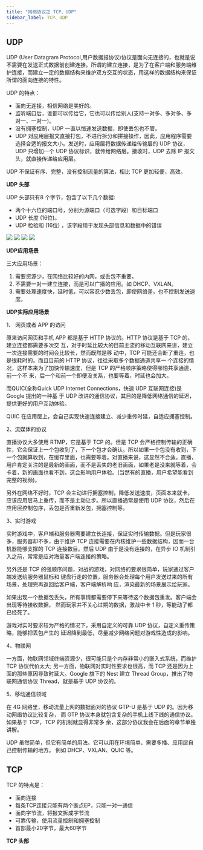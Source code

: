 ```yaml
---
title: "网络协议之 TCP、UDP"
sidebar_label: TCP、UDP
---
```


## UDP

UDP (User Datagram Protocol,用户数据报协议)协议是面向无连接的，也就是说不需要在发送正式数据前创建连接。所谓的建立连接，是为了在客户端和服务端维护连接，而建立一定的数据结构来维护双方交互的状态，用这样的数据结构来保证所谓的面向连接的特性。

UDP 的特点：

- 面向无连接，相信网络是美好的。
- 监听端口后，谁都可以传给它，它也可以传给别人(支持一对多、多对多、多对一、一对一)。
- 没有拥塞控制，UDP 一直以恒速发送数据，即使丢包也不管。
- UDP 对应用层报文直接打包，不进行拆分和拼接操作，因此，应用程序需要选择合适的报文大小。发送时，应用层将数据传递给传输层的 UDP 协议，UDP 只增加一个 UDP 协议标识，就传给网络层。接收时，UDP 去除 IP 报文头，就直接传递给应用层。

UDP 不保证有序、完整，没有控制流量的算法，相比 TCP 更加轻便，高效。

**UDP 头部**

UDP 头部只有8 个字节，包含了以下几个数据:


- 两个十六位的端口号，分别为源端口（可选字段）和目标端口
- UDP 长度 (16位)。
- UDP 检验和 (16位) ，该字段用于发现头部信息和数据中的错误

![](/img/net/udp.jpeg)
![](/img/net/tcp2.jpg)
![](/img/net/tcp3.jpg)
![](/img/net/tcp4.jpg)

**UDP应用场景**

三大应用场景：

1. 需要资源少，在网络比较好的内网，或丢包不重要。
2. 不需要一对一建立连接，而是可以广播的应用。如 DHCP、VXLAN。
3. 需要处理速度快，延时低，可以容忍少数丢包，即使网络差，也不控制发送速度。

**UDP实际应用场景**

1、 网页或者 APP 的访问

原来访问网页和手机 APP 都是基于 HTTP 协议的。HTTP 协议是基于 TCP 的，建立连接都需要多次交 互，对于时延比较大的目前主流的移动互联网来讲，建立一次连接需要的时间会比较长，然而既然是移 动中，TCP 可能还会断了重连，也是很耗时的。而且目前的 HTTP 协议，往往采取多个数据通道共享一 个连接的情况，这样本来为了加快传输速度，但是 TCP 的严格顺序策略使得哪怕共享通道，前一个不 来，后一个和前一个即便没关系，也要等着，时延也会加大。

而QUIC(全称Quick UDP Internet Connections，快速 UDP 互联网连接)是 Google 提出的一种基 于 UDP 改进的通信协议，其目的是降低网络通信的延迟，提供更好的用户互动体验。

QUIC 在应用层上，会自己实现快速连接建立、减少重传时延，自适应拥塞控制。

2、流媒体的协议

直播协议大多使用 RTMP，它是基于 TCP 的。但是 TCP 会严格控制传输的正确性，它会保证上一个包收到了，下一个包才会确认。所以如果一个包没有收到，下一个包就算收到，在缓存里面，也需要等着。对直播来说，这显然不合适。直播，用户肯定关注的是最新的画面，而不是丢失的老旧画面，如果老是没来就等着，会卡着，新的画面也看不到，这会影响用户体验。(当然有的直播，用户希望能看到完整的视频)。

另外在网络不好时，TCP 会主动进行拥塞控制，降低发送速度，页面本来就卡，应该应用层马上重传，而不是主动让步。所以直播通常是使用 UDP 协议，然后在应用层控制包序，丢包是否重新发包，拥塞控制等。

3、实时游戏

实时游戏中，客户端和服务器需要建立长连接，保证实时传输数据。但是玩家很多，服务器却不多，由于维护 TCP 连接需要在内核维护一些数据结构，因而一台机器能够支撑的 TCP 连接数目。然后 UDP 由于是没有连接的，在异步 IO 机制引入之前，常常是应对海量客户端连接的策略。

另外还是 TCP 的强顺序问题，对战的游戏，对网络的要求很简单，玩家通过客户端发送给服务器鼠标和 键盘行走的位置，服务器会处理每个用户发送过来的所有场景，处理完再返回给客户端，客户端解析响 应，渲染最新的场景展示给玩家。

如果出现一个数据包丢失，所有事情都需要停下来等待这个数据包重发。客户端会出现等待接收数据， 然而玩家并不关心过期的数据，激战中卡 1 秒，等能动了都已经死了。

游戏对实时要求较为严格的情况下，采用自定义的可靠 UDP 协议，自定义重传策略，能够把丢包产生的 延迟降到最低，尽量减少网络问题对游戏性造成的影响。

4、物联网

一方面，物联网领域终端资源少，很可能只是个内存非常小的嵌入式系统，而维护 TCP 协议代价太大; 另一方面，物联网对实时性要求也很高，而 TCP 还是因为上面的那些原因导致时延大。Google 旗下的 Nest 建立 Thread Group，推出了物联网通信协议 Thread，就是基于 UDP 协议的。

5、移动通信领域

在 4G 网络里，移动流量上网的数据面对的协议 GTP-U 是基于 UDP 的。因为移动网络协议比较复杂， 而 GTP 协议本身就包含复杂的手机上线下线的通信协议。如果基于 TCP，TCP 的机制就显得非常多 余，这部分协议我会在后面的章节单独讲解。

UDP 虽然简单，但它有简单的用法。它可以用在环境简单、需要多播、应用层自己控制传输的地方。 例如 DHCP、VXLAN、QUIC 等。


## TCP

TCP 的特点是：

- 面向连接
- 每条TCP连接只能有两个断点EP，只能一对一通信
- 面向字节流，将报文拆成字节流
- 可靠传输，使用流量控制和拥塞控制
- 首部最小20字节，最大60字节

**TCP 头部**
